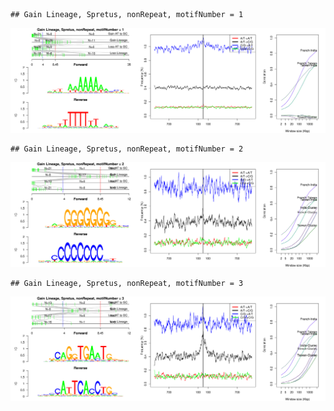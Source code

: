 

```
## Gain Lineage, Spretus, nonRepeat, motifNumber = 1
```

![plot of chunk motifPValues](figure/motifPValues1.png) 

```
## Gain Lineage, Spretus, nonRepeat, motifNumber = 2
```

![plot of chunk motifPValues](figure/motifPValues2.png) 

```
## Gain Lineage, Spretus, nonRepeat, motifNumber = 3
```

![plot of chunk motifPValues](figure/motifPValues3.png) 
  
